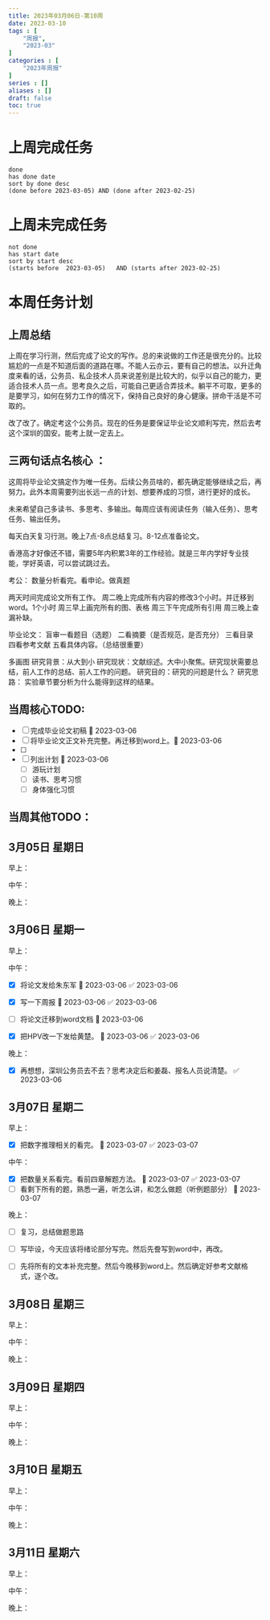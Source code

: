 ```yaml
---
title: 2023年03月06日-第10周
date: 2023-03-10
tags : [
	"周报",
	"2023-03"
]
categories : [
	"2023年周报"
]
series : []
aliases : []
draft: false
toc: true
---
```

# 上周完成任务
```tasks
done
has done date
sort by done desc
(done before 2023-03-05) AND (done after 2023-02-25)
```

# 上周未完成任务
```tasks
not done
has start date
sort by start desc
(starts before  2023-03-05)   AND (starts after 2023-02-25) 

```


# 本周任务计划
## 上周总结
上周在学习行测，然后完成了论文的写作。总的来说做的工作还是很充分的。比较尴尬的一点是不知道后面的道路在哪。不能人云亦云，要有自己的想法。以升迁角度来看的话，公务员、私企技术人员来说差别是比较大的，似乎以自己的能力，更适合技术人员一点。思考良久之后，可能自己更适合弄技术。躺平不可取，更多的是要学习，如何在努力工作的情况下，保持自己良好的身心健康。拼命干活是不可取的。


改了改了。确定考这个公务员。现在的任务是要保证毕业论文顺利写完，然后去考这个深圳的国安。能考上就一定去上。

## 三两句话点名核心 ：
这周将毕业论文搞定作为唯一任务。后续公务员啥的，都先确定能够继续之后，再努力。此外本周需要列出长远一点的计划、想要养成的习惯，进行更好的成长。

未来希望自己多读书、多思考、多输出。每周应该有阅读任务（输入任务）、思考任务、输出任务。

每天白天复习行测。晚上7点-8点总结复习。8-12点准备论文。

香港高才好像还不错，需要5年内积累3年的工作经验。就是三年内学好专业技能，学好英语，可以尝试跳过去。

考公：
数量分析看完。看申论。做真题

两天时间完成论文所有工作。
周二晚上完成所有内容的修改3个小时。并迁移到word。1个小时
周三早上画完所有的图、表格
周三下午完成所有引用
周三晚上查漏补缺。

毕业论文：
盲审一看题目（选题）
二看摘要（是否规范，是否充分）
三看目录
四看参考文献
五看具体内容。（总结很重要）

多画图
研究背景：从大到小
研究现状：文献综述。大中小聚焦。研究现状需要总结，前人工作的总结、前人工作的问题。
研究目的：研究的问题是什么？
研究思路：
实验章节要分析为什么能得到这样的结果。

## 当周核心TODO:
- [ ] 完成毕业论文初稿 🛫 2023-03-06 
- [ ] 将毕业论文正文补充完整。再迁移到word上。🛫 2023-03-06 
- [ ] 
- [ ] 列出计划 🛫 2023-03-06 
	- [ ] 游玩计划
	- [ ] 读书、思考习惯
	- [ ] 身体强化习惯

## 当周其他TODO：



## 3月05日 星期日  
早上：

中午：

晚上：

## 3月06日 星期一  
早上：



中午：
- [x] 将论文发给朱东军 🛫 2023-03-06 ✅ 2023-03-06
- [x] 写一下周报 🛫 2023-03-06 ✅ 2023-03-06
- [ ] 将论文迁移到word文档 🛫 2023-03-06 
- [x] 把HPV改一下发给黄楚。 🛫 2023-03-06 ✅ 2023-03-06


晚上：
- [x] 再想想，深圳公务员去不去？思考决定后和姜磊、报名人员说清楚。 ✅ 2023-03-06
	
	

## 3月07日 星期二  
早上：
- [x] 把数字推理相关的看完。 🛫 2023-03-07 ✅ 2023-03-07


中午：
- [x] 把数量关系看完。看前四章解题方法。 🛫 2023-03-07 ✅ 2023-03-07
- [ ] 看剩下所有的题，熟悉一遍，听怎么讲，和怎么做题（听例题部分） 🛫 2023-03-07 

晚上： 
- [ ] 复习，总结做题思路
- [ ] 写毕设，今天应该将绪论部分写完。然后先誊写到word中，再改。
- [ ] 先将所有的文本补充完整。然后今晚移到word上。然后确定好参考文献格式，逐个改。




## 3月08日 星期三  
早上：

中午：

晚上：

## 3月09日 星期四  
早上：

中午：

晚上：

## 3月10日 星期五  
早上：

中午：

晚上：

## 3月11日 星期六  
早上：

中午：

晚上：




